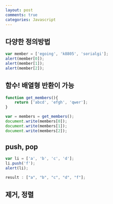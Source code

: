 ```yaml
---
layout: post
comments: true
categories: Javascript
---
```




## **다양한 정의방법**

```javascript
var member = ['egoing', 'k8805', 'sorialgi'];
alert(member[0]);
alert(member[1]);
alert(member[2]);
```



## **함수! 배열형 반환이 가능**

```javascript
function get_members(){
	return ['abcd', 'efgh', 'qwer'];
}

var = members = get_members();
document.write(members[0]);
document.write(members[1]);
document.write(members[2]);
```



## **push, pop**

```javascript
var li = ['a', 'b', 'c', 'd'];
li.push('f');
alert(li);

result : ["a", "b", "c", "d", "f"];
```



## **제거, 정렬**

